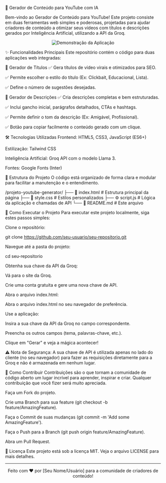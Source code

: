 🚀 Gerador de Conteúdo para YouTube com IA
<div align="center">

</div>

Bem-vindo ao Gerador de Conteúdo para YouTube! Este projeto consiste em duas ferramentas web simples e poderosas, projetadas para ajudar criadores de conteúdo a otimizar seus vídeos com títulos e descrições gerados por Inteligência Artificial, utilizando a API da Groq.

<p align="center">
<img src="https://www.google.com/search?q=https://placehold.co/800x450/1f2937/ffffff%3Ftext%3DDemonstra%25C3%25A7%25C3%25A3o%2Bda%2BApp" alt="Demonstração da Aplicação">
</p>

✨ Funcionalidades Principais
Este repositório contém o código para duas aplicações web integradas:

📝 Gerador de Títulos
✅ Gera títulos de vídeo virais e otimizados para SEO.

✅ Permite escolher o estilo do título (Ex: Clickbait, Educacional, Lista).

✅ Define o número de sugestões desejadas.

📖 Gerador de Descrições
✅ Cria descrições completas e bem estruturadas.

✅ Inclui gancho inicial, parágrafos detalhados, CTAs e hashtags.

✅ Permite definir o tom da descrição (Ex: Amigável, Profissional).

✅ Botão para copiar facilmente o conteúdo gerado com um clique.

🛠️ Tecnologias Utilizadas
Frontend: HTML5, CSS3, JavaScript (ES6+)

Estilização: Tailwind CSS

Inteligência Artificial: Groq API com o modelo Llama 3.

Fontes: Google Fonts (Inter)

📂 Estrutura do Projeto
O código está organizado de forma clara e modular para facilitar a manutenção e o entendimento.

/projeto-youtube-generator/
├── 📄 index.html      # Estrutura principal da página
├── 🎨 style.css       # Estilos personalizados
├── ⚙️ script.js       # Lógica da aplicação e chamadas de API
└── 📖 README.md       # Este arquivo

🚀 Como Executar o Projeto
Para executar este projeto localmente, siga estes passos simples:

Clone o repositório:

git clone https://github.com/seu-usuario/seu-repositorio.git

Navegue até a pasta do projeto:

cd seu-repositorio

Obtenha sua chave da API da Groq:

Vá para o site da Groq.

Crie uma conta gratuita e gere uma nova chave de API.

Abra o arquivo index.html:

Abra o arquivo index.html no seu navegador de preferência.

Use a aplicação:

Insira a sua chave da API da Groq no campo correspondente.

Preencha os outros campos (tema, palavras-chave, etc.).

Clique em "Gerar" e veja a mágica acontecer!

⚠️ Nota de Segurança: A sua chave de API é utilizada apenas no lado do cliente (no seu navegador) para fazer as requisições diretamente para a Groq e não é armazenada em nenhum lugar.

🤝 Como Contribuir
Contribuições são o que tornam a comunidade de código aberto um lugar incrível para aprender, inspirar e criar. Qualquer contribuição que você fizer será muito apreciada.

Faça um Fork do projeto.

Crie uma Branch para sua feature (git checkout -b feature/AmazingFeature).

Faça o Commit de suas mudanças (git commit -m 'Add some AmazingFeature').

Faça o Push para a Branch (git push origin feature/AmazingFeature).

Abra um Pull Request.

📄 Licença
Este projeto está sob a licença MIT. Veja o arquivo LICENSE para mais detalhes.

<hr>

<p align="center">
Feito com ❤️ por [Seu Nome/Usuário] para a comunidade de criadores de conteúdo!
</p>
